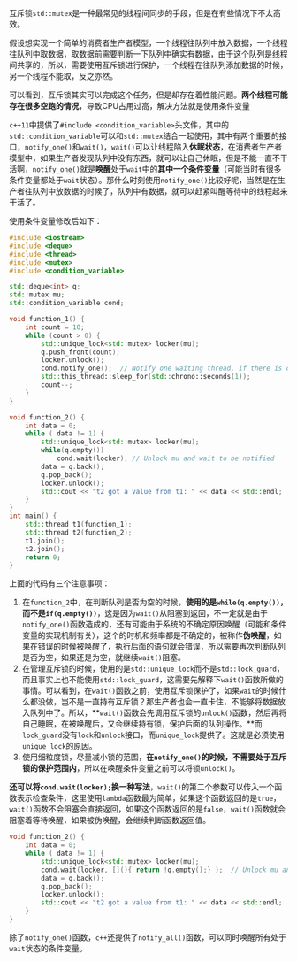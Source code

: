 互斥锁`std::mutex`是一种最常见的线程间同步的手段，但是在有些情况下不太高效。

假设想实现一个简单的消费者生产者模型，一个线程往队列中放入数据，一个线程往队列中取数据，取数据前需要判断一下队列中确实有数据，由于这个队列是线程间共享的，所以，需要使用互斥锁进行保护，一个线程在往队列添加数据的时候，另一个线程不能取，反之亦然。

可以看到，互斥锁其实可以完成这个任务，但是却存在着性能问题。**两个线程可能存在很多空跑的情况**，导致CPU占用过高，解决方法就是使用条件变量

`c++11`中提供了`#include <condition_variable>`头文件，其中的`std::condition_variable`可以和`std::mutex`结合一起使用，其中有两个重要的接口，`notify_one()`和`wait()`，`wait()`可以让线程陷入**休眠状态**，在消费者生产者模型中，如果生产者发现队列中没有东西，就可以让自己休眠，但是不能一直不干活啊，`notify_one()`就是**唤醒**处于`wait`中的**其中一个条件变量**（可能当时有很多条件变量都处于`wait`状态）。那什么时刻使用`notify_one()`比较好呢，当然是在生产者往队列中放数据的时候了，队列中有数据，就可以赶紧叫醒等待中的线程起来干活了。

使用条件变量修改后如下：



```cpp
#include <iostream>
#include <deque>
#include <thread>
#include <mutex>
#include <condition_variable>

std::deque<int> q;
std::mutex mu;
std::condition_variable cond;

void function_1() {
    int count = 10;
    while (count > 0) {
        std::unique_lock<std::mutex> locker(mu);
        q.push_front(count);
        locker.unlock();
        cond.notify_one();  // Notify one waiting thread, if there is one.
        std::this_thread::sleep_for(std::chrono::seconds(1));
        count--;
    }
}

void function_2() {
    int data = 0;
    while ( data != 1) {
        std::unique_lock<std::mutex> locker(mu);
        while(q.empty())
            cond.wait(locker); // Unlock mu and wait to be notified
        data = q.back();
        q.pop_back();
        locker.unlock();
        std::cout << "t2 got a value from t1: " << data << std::endl;
    }
}
int main() {
    std::thread t1(function_1);
    std::thread t2(function_2);
    t1.join();
    t2.join();
    return 0;
}
```

上面的代码有三个注意事项：

1. 在`function_2`中，在判断队列是否为空的时候，**使用的是`while(q.empty())`，而不是`if(q.empty())`**，这是因为`wait()`从阻塞到返回，不一定就是由于`notify_one()`函数造成的，还有可能由于系统的不确定原因唤醒（可能和条件变量的实现机制有关），这个的时机和频率都是不确定的，被称作**伪唤醒**，如果在错误的时候被唤醒了，执行后面的语句就会错误，所以需要再次判断队列是否为空，如果还是为空，就继续`wait()`阻塞。
2. 在管理互斥锁的时候，使用的是`std::unique_lock`而不是`std::lock_guard`，而且事实上也不能使用`std::lock_guard`，这需要先解释下`wait()`函数所做的事情。可以看到，在`wait()`函数之前，使用互斥锁保护了，如果`wait`的时候什么都没做，岂不是一直持有互斥锁？那生产者也会一直卡住，不能够将数据放入队列中了。所以，**`wait()`函数会先调用互斥锁的`unlock()`函数，然后再将自己睡眠，在被唤醒后，又会继续持有锁，保护后面的队列操作。**而`lock_guard`没有`lock`和`unlock`接口，而`unique_lock`提供了。这就是必须使用`unique_lock`的原因。
3. 使用细粒度锁，尽量减小锁的范围，**在`notify_one()`的时候，不需要处于互斥锁的保护范围内**，所以在唤醒条件变量之前可以将锁`unlock()`。

**还可以将`cond.wait(locker);`换一种写法**，`wait()`的第二个参数可以传入一个函数表示检查条件，这里使用`lambda`函数最为简单，如果这个函数返回的是`true`，`wait()`函数不会阻塞会直接返回，如果这个函数返回的是`false`，`wait()`函数就会阻塞着等待唤醒，如果被伪唤醒，会继续判断函数返回值。



```cpp
void function_2() {
    int data = 0;
    while ( data != 1) {
        std::unique_lock<std::mutex> locker(mu);
        cond.wait(locker, [](){ return !q.empty();} );  // Unlock mu and wait to be notified
        data = q.back();
        q.pop_back();
        locker.unlock();
        std::cout << "t2 got a value from t1: " << data << std::endl;
    }
}
```

除了`notify_one()`函数，`c++`还提供了`notify_all()`函数，可以同时唤醒所有处于`wait`状态的条件变量。

